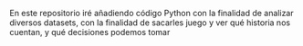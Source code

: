 En este repositorio iré añadiendo código Python con la finalidad de analizar diversos datasets, con la finalidad de sacarles juego y ver qué historia nos cuentan, y qué decisiones podemos tomar
